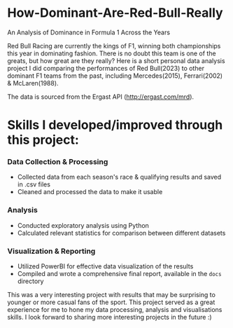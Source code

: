 # How-Dominant-Are-Red-Bull-Really
An Analysis of Dominance in Formula 1 Across the Years

Red Bull Racing are currently the kings of F1, winning both championships this year in dominating fashion. There is no doubt this team is one of the greats, but how great are they really? Here is a short personal data analysis project I did comparing the performances of Red Bull(2023) to other dominant F1 teams from the past, including Mercedes(2015), Ferrari(2002) & McLaren(1988).

The data is sourced from the Ergast API (http://ergast.com/mrd).

# Skills I developed/improved through this project:
### Data Collection & Processing
- Collected data from each season's race & qualifying results and saved in .csv files
- Cleaned and processed the data to make it usable

### Analysis
- Conducted exploratory analysis using Python
- Calculated relevant statistics for comparison between different datasets

### Visualization & Reporting
- Utilized PowerBI for effective data visualization of the results
- Compiled and wrote a comprehensive final report, available in the `docs` directory


This was a very interesting project with results that may be surprising to younger or more casual fans of the sport. This project served as a great experience for me to hone my data processing, analysis and visualisations skills. I look forward to sharing more interesting projects in the future :)

